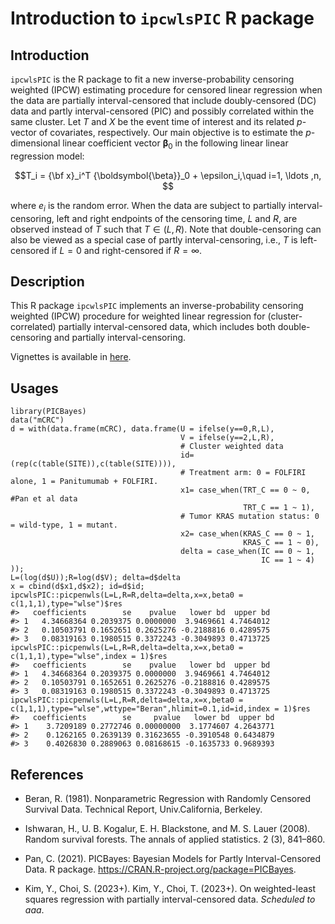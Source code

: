 # Introduction to `ipcwlsPIC` R package


## Introduction
`ipcwlsPIC` is the R package to fit a new inverse-probability censoring weighted (IPCW) estimating procedure for censored linear regression when the data are partially interval-censored that include doubly-censored (DC) data and partly interval-censored (PIC) and possibly correlated within the same cluster.
Let $T$ and $X$ be the event time of interest and its related $p$-vector of covariates, respectively.
Our main objective is to estimate 
the $p$-dimensional linear coefficient vector ${\boldsymbol{\beta}}_0$
in the following linear linear regression model:

$$T_i = {\bf x}_i^T {\boldsymbol{\beta}}_0 + \epsilon_i,\quad i=1, \ldots ,n, $$

where $e_i$ is the random error.
When the data are subject to partially interval-censoring, 
left and right endpoints of the censoring time, $L$ and $R$,
are observed instead of $T$ such that $T\in(L,R)$.
Note that double-censoring  can also  be viewed as 
a special case of partly interval-censoring, 
i.e., $T$ is left-censored if $L=0$ and right-censored if $R=\infty$. 


## Description
This R package `ipcwlsPIC` implements an inverse-probability censoring weighted (IPCW) procedure for weighted linear regression for (cluster-correlated) partially interval-censored data, which includes both double-censoring and partially interval-censoring.

Vignettes is available in [here](http://htmlpreview.github.io/?https://github.com/YejiStat/ipcwlsPIC/blob/main/vignettes/ipcwlsPIC.html).


## Usages 
```{r}
library(PICBayes)
data("mCRC")
d = with(data.frame(mCRC), data.frame(U = ifelse(y==0,R,L),
                                      V = ifelse(y==2,L,R),
                                      # Cluster weighted data
                                      id=(rep(c(table(SITE)),c(table(SITE)))),
                                      # Treatment arm: 0 = FOLFIRI alone, 1 = Panitumumab + FOLFIRI.
                                      x1= case_when(TRT_C == 0 ~ 0, #Pan et al data
                                                    TRT_C == 1 ~ 1),
                                      # Tumor KRAS mutation status: 0 = wild-type, 1 = mutant.
                                      x2= case_when(KRAS_C == 0 ~ 1,
                                                    KRAS_C == 1 ~ 0),
                                      delta = case_when(IC == 0 ~ 1,
                                                        IC == 1 ~ 4)
));
L=(log(d$U));R=log(d$V); delta=d$delta
x = cbind(d$x1,d$x2); id=d$id;
ipcwlsPIC::picpenwls(L=L,R=R,delta=delta,x=x,beta0 = c(1,1,1),type="wlse")$res
#>   coefficients        se    pvalue   lower bd  upper bd
#> 1   4.34668364 0.2039375 0.0000000  3.9469661 4.7464012
#> 2   0.10503791 0.1652651 0.2625276 -0.2188816 0.4289575
#> 3   0.08319163 0.1980515 0.3372243 -0.3049893 0.4713725
ipcwlsPIC::picpenwls(L=L,R=R,delta=delta,x=x,beta0 = c(1,1,1),type="wlse",index = 1)$res
#>   coefficients        se    pvalue   lower bd  upper bd
#> 1   4.34668364 0.2039375 0.0000000  3.9469661 4.7464012
#> 2   0.10503791 0.1652651 0.2625276 -0.2188816 0.4289575
#> 3   0.08319163 0.1980515 0.3372243 -0.3049893 0.4713725
ipcwlsPIC::picpenwls(L=L,R=R,delta=delta,x=x,beta0 = c(1,1,1),type="wlse",wttype="Beran",hlimit=0.1,id=id,index = 1)$res
#>   coefficients        se     pvalue   lower bd  upper bd
#> 1    3.7209189 0.2772746 0.00000000  3.1774607 4.2643771
#> 2    0.1262165 0.2639139 0.31623655 -0.3910548 0.6434879
#> 3    0.4026830 0.2889063 0.08168615 -0.1635733 0.9689393
```


## References


* Beran, R. (1981). Nonparametric Regression with Randomly Censored Survival Data. Technical Report, Univ.California, Berkeley.

* Ishwaran, H., U. B. Kogalur, E. H. Blackstone, and M. S. Lauer (2008). Random survival forests. The annals of applied statistics. 2 (3), 841–860.

* Pan, C. (2021). 
PICBayes: Bayesian Models for Partly Interval-Censored Data. R package. 
https://CRAN.R-project.org/package=PICBayes.

* Kim, Y., Choi, S. (2023+). 
Kim, Y., Choi, T. (2023+). On weighted-least squares regression with partially interval-censored data.
*Scheduled to aaa*.
